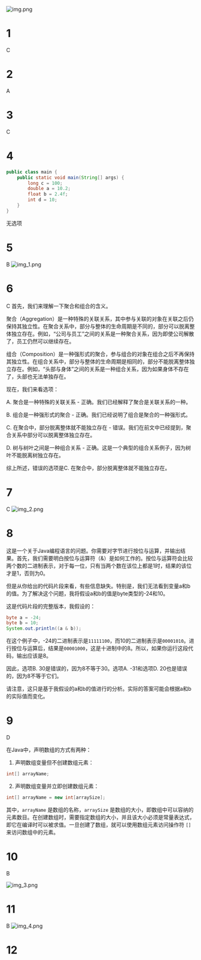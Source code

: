 ![img.png](img.png)

# 1

C

# 2

A

# 3

C

# 4

```java
public class main {
    public static void main(String[] args) {
        long c = 100;
        double a = 10.2;
        float b = 2.4f;
        int d = 10;
    }
}
```

无选项

# 5

B
![img_1.png](img_1.png)

# 6

C
首先，我们来理解一下聚合和组合的含义。

聚合（Aggregation）是一种特殊的关联关系，其中参与关联的对象在关联之后仍保持其独立性。在聚合关系中，部分与整体的生命周期是不同的，部分可以脱离整体独立存在。例如，“公司与员工”之间的关系是一种聚合关系，因为即使公司解散了，员工仍然可以继续存在。

组合（Composition）是一种强形式的聚合，参与组合的对象在组合之后不再保持其独立性。在组合关系中，部分与整体的生命周期是相同的，部分不能脱离整体独立存在。例如，“头部与身体”之间的关系是一种组合关系，因为如果身体不存在了，头部也无法单独存在。

现在，我们来看选项：

A. 聚合是一种特殊的关联关系 - 正确。我们已经解释了聚合是关联关系的一种。

B. 组合是一种强形式的聚合 - 正确。我们已经说明了组合是聚合的一种强形式。

C. 在聚合中，部分脱离整体就不能独立存在 - 错误。我们在前文中已经提到，聚合关系中部分可以脱离整体独立存在。

D. 树与树叶之间是一种组合关系 - 正确。这是一个典型的组合关系例子，因为树叶不能脱离树独立存在。

综上所述，错误的选项是C. 在聚合中，部分脱离整体就不能独立存在。

# 7
C
![img_2.png](img_2.png)
# 8
这是一个关于Java编程语言的问题。你需要对字节进行按位与运算，并输出结果。首先，我们需要明白按位与运算符（&）是如何工作的。按位与运算符会比较两个数的二进制表示，对于每一位，只有当两个数在该位上都是1时，结果的该位才是1，否则为0。

但是从你给出的代码片段来看，有些信息缺失。特别是，我们无法看到变量a和b的值。为了解决这个问题，我将假设a和b的值是byte类型的-24和10。

这是代码片段的完整版本，我假设的：


```java
byte a = -24;
byte b = 10;
System.out.println((a & b));
```
在这个例子中，-24的二进制表示是`11111100`，而10的二进制表示是`00001010`。进行按位与运算后，结果是`00001000`，这是十进制中的8。所以，如果你运行这段代码，输出应该是8。

因此，选项B. 30是错误的，因为8不等于30。选项A. -31和选项D. 20也是错误的，因为8不等于它们。

请注意，这只是基于我假设的a和b的值进行的分析。实际的答案可能会根据a和b的实际值而变化。
# 9
D

在Java中，声明数组的方式有两种：

1. 声明数组变量但不创建数组元素：


```java
int[] arrayName;
```
2. 声明数组变量并立即创建数组元素：


```java
int[] arrayName = new int[arraySize];
```
其中，`arrayName` 是数组的名称，`arraySize` 是数组的大小，即数组中可以容纳的元素数目。在创建数组时，需要指定数组的大小，并且该大小必须是常量表达式，即它在编译时可以被求值。一旦创建了数组，就可以使用数组元素访问操作符 `[]` 来访问数组中的元素。

# 10
B

![img_3.png](img_3.png)
# 11
B
![img_4.png](img_4.png)
# 12 

